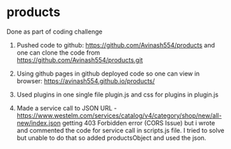 # products
Done as part of coding challenge

1. Pushed code to github:  https://github.com/Avinash554/products and one can clone the code from https://github.com/Avinash554/products.git

2. Using github pages in github deployed code so one can view in browser: https://avinash554.github.io/products/

3. Used plugins in one single file plugin.js and css for plugins in plugin.js

4. Made a service call to JSON URL - https://www.westelm.com/services/catalog/v4/category/shop/new/all-new/index.json getting 403 Forbidden error (CORS Issue) but i wrote and commented the code for service call in scripts.js file. I tried to solve but unable to do that so added productsObject and used the json.
